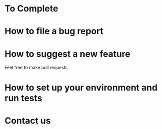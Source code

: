 # To Complete

# How to file a bug report



# How to suggest a new feature

Feel free to make pull requests


# How to set up your environment and run tests


# Contact us
